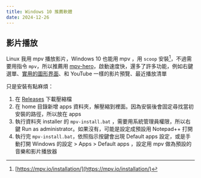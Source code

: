 ```yaml
---
title: Windows 10 推薦軟體
date: 2024-12-26
---
```


## 影片播放

Linux 我用 mpv 播放影片，Windows 10 也能用 mpv ，用 `scoop` 安裝[^1]，不過需要用指令 `mpv`，所以推薦用 [mpv-hero](https://github.com/stax76/mpv-hero)，啟動速度快，還多了許多功能，例如右鍵選單、[實用的圖形界面](https://github.com/tomasklaen/uosc)、和 YouTube 一樣的影片預覽、最近播放清單

只是安裝有點麻煩：

1. 在 [Releases](https://github.com/stax76/mpv-hero/releases) 下載壓縮檔
2. 在 home 目錄新增 apps 資料夾，解壓縮到裡面。因為安裝後會固定尋找當初安裝的路徑，所以放在 apps
3. 執行資料夾 installer 的 `mpv-install.bat` ，需要用系統管理員權限，所以右鍵 Run as administrator。如果沒有，可能是設定成預設用 Notepad++ 打開
4. 執行完 `mpv-install.bat`，依照指示按鍵會出現 Default apps 設定，或是手動打開 Windows 的設定 > Apps > Default apps ，設定用 mpv 做為預設的音樂和影片播放器

[^1]: [https://mpv.io/installation/](https://mpv.io/installation/)
